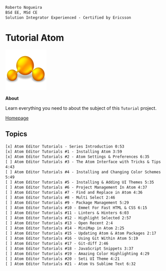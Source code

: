 ```
Roberto Nogueira  
BSd EE, MSd CE
Solution Integrator Experienced - Certified by Ericsson
```
# Tutorial Atom

![tutorial image](images/tutorial.png)

**About**

Learn everything you need to about the subject of this `Tutorial` project.

[Homepage](https://www.youtube.com/playlist?list=PLYzJdSdNWNqwNWlxz7bvu-lOYR0CFWQ4I)

## Topics
```
[x] Atom Editor Tutorials - Series Introduction 0:53
[x] Atom Editor Tutorials #1 - Installing Atom 3:59
[x] Atom Editor Tutorials #2 - Atom Settings & Preferences 6:35
[ ] Atom Editor Tutorials #3 - The Atom Interface with Tricks & Tips 4:43
[ ] Atom Editor Tutorials #4 - Installing and Changing Color Schemes 5:49
[ ] Atom Editor Tutorials #5 - Installing & Adding UI Themes 5:35
[ ] Atom Editor Tutorials #6 - Project Management In Atom 4:37
[ ] Atom Editor Tutorials #7 - Find and Replace in Atom 4:36
[ ] Atom Editor Tutorials #8 - Multi Select 2:46
[ ] Atom Editor Tutorials #9 - Package Management 5:29
[ ] Atom Editor Tutorials #10 - Emmet For Fast HTML & CSS 6:15
[ ] Atom Editor Tutorials #11 - Linters & Hinters 6:03
[ ] Atom Editor Tutorials #12 - Highlight Selected 2:57
[ ] Atom Editor Tutorials #13 - Open Recent 2:4
[ ] Atom Editor Tutorials #14 - MiniMap in Atom 2:25
[ ] Atom Editor Tutorials #15 - Updating Atom & Atom Packages 2:17
[ ] Atom Editor Tutorials #16 - Using Git Within Atom 5:19
[ ] Atom Editor Tutorials #17 - Git-diff 2:46
[ ] Atom Editor Tutorials #18 - JavaScript Snippets 3:37
[ ] Atom Editor Tutorials #19 - Amazing Color Highlighting 4:29
[ ] Atom Editor Tutorials #20 - Seti UI Theme 4:21
[ ] Atom Editor Tutorials #21 - Atom Vs Sublime Text 6:32
```
